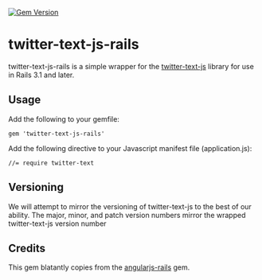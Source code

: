 [![Gem Version](https://badge.fury.io/rb/twitter-text-js-rails.svg)](http://badge.fury.io/rb/twitter-text-js-rails)

# twitter-text-js-rails

twitter-text-js-rails is a simple wrapper for the
[twitter-text-js](https://github.com/twitter/twitter-text-js) library for use in Rails 3.1 and later.

## Usage

Add the following to your gemfile:

    gem 'twitter-text-js-rails'

Add the following directive to your Javascript manifest file (application.js):

    //= require twitter-text

## Versioning
We will attempt to mirror the versioning of twitter-text-js to the best
of our ability. The major, minor, and patch version numbers mirror the wrapped
twitter-text-js version number

## Credits
This gem blatantly copies from the
[angularjs-rails](https://github.com/hiravgandhi/angularjs-rails) gem.
